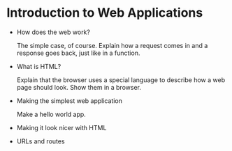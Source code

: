 Introduction to Web Applications
================================

* How does the web work?
    
    The simple case, of course. Explain how a request comes in and a response goes back, just like in a function.

* What is HTML?

    Explain that the browser uses a special language to describe how a web page should look. Show them in a browser.

* Making the simplest web application

    Make a hello world app.

* Making it look nicer with HTML
* URLs and routes